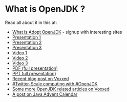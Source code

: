 # What is OpenJDK ?

Read all about it in this at:  
* [What is Adopt OpenJDK](http://openjdk.java.net/groups/adoption/) - signup with interesting sites
* [Presentation 1](http://bit.ly/1lZtesx)
* [Presentation 2](http://www.slideshare.net/neomatrix369/how-is-java-jvm-built-adopt-openjdk-is-your-answer)
* [Presentation 3](http://www.slideshare.net/neomatrix369/how-is-jdkjvm-built-back-then-and-now)
* [Video 1](http://www.youtube.com/watch?v=Cvyo0rfSQsw)
* [Video 2](https://t.co/NrbrvWZaKO)
* [Video 3](https://t.co/UJf5tqdNsd)
* [PDF (full presentation)](http://bit.ly/16QUelB)
* [PPT full presentation)](http://bit.ly/1aXtErZ)
* [Recent blog post on Voxxed](https://www.voxxed.com/blog/2015/01/java-jvm-built-adopt-openjdk-answer/)
* [#Twitter-Scale computing with #OpenJDK](https://t.co/f4GDsfBADv)
* [Some more OpenJDK related articles on Voxxed](https://www.voxxed.com/?s=openjdk)
* [A post on Java Advent Calendar](https://www.javacodegeeks.com/2014/12/the-java-ecosystem-my-top-5-highlights-of-2014.html)
